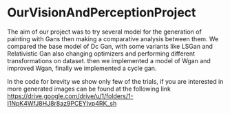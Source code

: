 # OurVisionAndPerceptionProject
The aim of our project was to try several model for the generation of painting with Gans then making a comparative analysis between them.
We compared the base  model of Dc Gan, with some variants like LSGan and Relativistic Gan also changing optimizers and performing different transformations on dataset.
then we implemented a model of Wgan and improved Wgan, 
finally we implemented a cycle gan.

In the code for brevity we show only few of the trials, if you are interested in more generated images can be found at the following link
https://drive.google.com/drive/u/1/folders/1-I1NpK4WfJ8HJ8r8az9PCEYIvp4RK_sh
